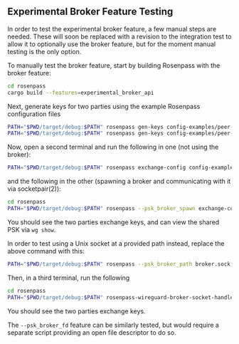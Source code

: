 ## Experimental Broker Feature Testing

In order to test the experimental broker feature, a few manual steps are needed. These will soon be replaced with a revision to the integration test to allow it to optionally use the broker feature, but for the moment manual testing is the only option.

To manually test the broker feature, start by building Rosenpass with the broker feature:

```bash
cd rosenpass
cargo build --features=experimental_broker_api
```

Next, generate keys for two parties using the example Rosenpass configuration files

```bash
PATH="$PWD/target/debug:$PATH" rosenpass gen-keys config-examples/peer-a-config.toml
PATH="$PWD/target/debug:$PATH" rosenpass gen-keys config-examples/peer-b-config.toml
```

Now, open a second terminal and run the following in one (not using the broker):

```bash
PATH="$PWD/target/debug:$PATH" rosenpass exchange-config config-examples/peer-a-config.toml
```

and the following in the other (spawning a broker and communicating with it via socketpair(2)):

```bash
cd rosenpass
PATH="$PWD/target/debug:$PATH" rosenpass --psk_broker_spawn exchange-config config-examples/peer-a-config.toml
```

You should see the two parties exchange keys, and can view the shared PSK via `wg show`.

In order to test using a Unix socket at a provided path instead, replace the above command with this:

```bash
PATH="$PWD/target/debug:$PATH" rosenpass --psk_broker_path broker.sock exchange-config config-examples/peer-a-config.toml
```

Then, in a third terminal, run the following

```bash
cd rosenpass
PATH="$PWD/target/debug:$PATH" rosenpass-wireguard-broker-socket-handler --listen-path broker.sock
```

You should see the two parties exchange keys.

The `--psk_broker_fd` feature can be similarly tested, but would require a separate script providing an open file descriptor to do so.
